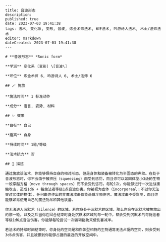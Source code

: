 
    ---
    title: 音波形态
    description: 
    published: true
    date: 2023-07-03 19:41:38
    tags: 法术, 变化系, 变形, 音波, 炼金术师法术, 6环法术, 吟游诗人法术, 术士/法师法术
    editor: markdown
    dateCreated: 2023-07-03 19:41:38
    ---

    # **音波形态** *Sonic form*

    **学派** 变化系 (变形) \[音波\] 

    **环位** 炼金术师 6, 吟游诗人 6, 术士/法师 6

    ## 🪄 施放

    **施法时间** 1 标准动作

    **成分** 语言, 姿势, 材料

    ## ✨ 效果 

    **目标** 自己 

    **距离** 自身  

    **持续时间** 1轮/等级 

    **法术抗力** 否

    ## 📖 描述

    通过施放该法术，你能够保持自身的相对形态，但是身体和装备被转化为半固态的声纹。在处于音波形态时，你不会由于被挤压（squeezing）而受到惩罚，而且你可以如同体型小3级的生物一般穿越方格（move through spaces）而不会受到惩罚。每轮1次，你能够进行一次近战接触攻击，造成1d6 + 每施法者等级1点音波伤害。你被视为虚体（incorporeal；不过你无法穿过实体的物体）。任何由你作出的非魔法攻击仅能造成半额伤害。魔法攻击不受影响，而且你能够如常使用自己的魔法物品和其他装备。

    你无法进入沉默术（silence）的区域。若你身处于沉默术的区域，那么你会在沉默术被施放出的那一轮，以及之后当你在回合结束时身处沉默术区域的每一轮中，都会受到沉默术的每施法者等级1d6点音波伤害。你能够每轮尝试一次强韧豁免来使伤害减半。

    若法术的持续时间结束时，你身处的空间是和你体型相符的生物通常无法占据的空间，则会受到3d6点伤害，并且被挪到你能够占据的最近的开放空间中。
    
